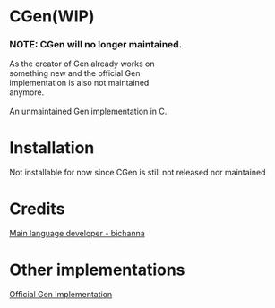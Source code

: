 # CGen(WIP)
### NOTE: CGen will no longer maintained. 
As the creator of Gen already works on 
<br>
something new and the official Gen 
<br>
implementation is also not maintained 
<br>
anymore.
<br><br>
An unmaintained Gen implementation in C. 

# Installation
Not installable for now since CGen is still not released nor maintained

# Credits
<a href="https://github.com/bichanna">Main language developer - bichanna</a>

# Other implementations
<a href="https://github.com/Gen-Lang/Gen">Official Gen Implementation</a>
